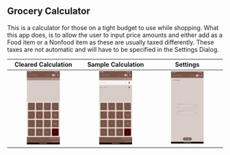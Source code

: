 ## Grocery Calculator

This is a calculator for those on a tight budget to use while shopping. What this app does, is to allow the user to input price amounts and either add as a Food item or a Nonfood item as these are usually taxed differently. These taxes are not automatic and will have to be specified in the Settings Dialog.

|                     Cleared Calculation                      |                      Sample Calculation                      |                           Settings                           |
| :----------------------------------------------------------: | :----------------------------------------------------------: | :----------------------------------------------------------: |
| <img src="https://github.com/TheRandomCrafter83/GroceryCalculator/blob/91450fe90b568067cfd62d9feb45430c7e573688/screenshot_cleared.png" width="50%" height="100%"/> | <img src ="https://github.com/TheRandomCrafter83/GroceryCalculator/blob/91450fe90b568067cfd62d9feb45430c7e573688/screenshot_smallCalculation.png" width="50%" height="100%"/> | <img src="https://github.com/TheRandomCrafter83/GroceryCalculator/blob/91450fe90b568067cfd62d9feb45430c7e573688/screenshot_Settings.png" width="50%" height="100%"/> |





